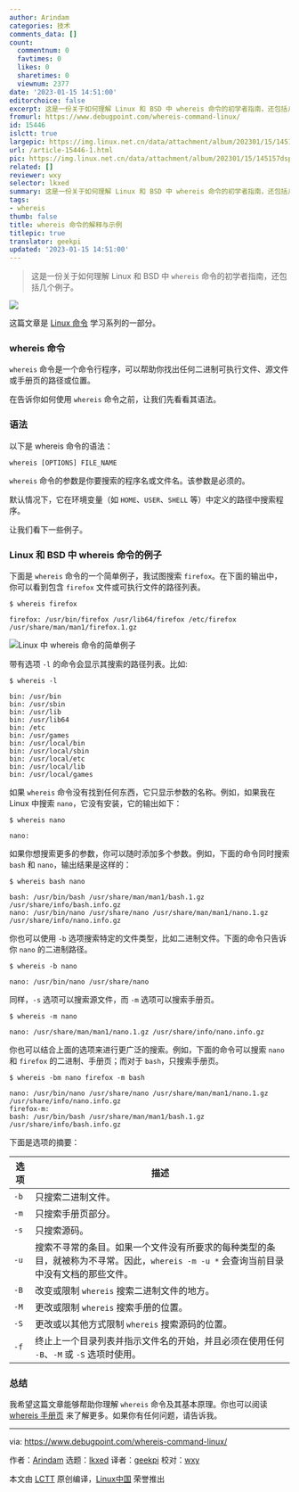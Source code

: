 ```yaml
---
author: Arindam
categories: 技术
comments_data: []
count:
  commentnum: 0
  favtimes: 0
  likes: 0
  sharetimes: 0
  viewnum: 2377
date: '2023-01-15 14:51:00'
editorchoice: false
excerpt: 这是一份关于如何理解 Linux 和 BSD 中 whereis 命令的初学者指南，还包括几个例子。
fromurl: https://www.debugpoint.com/whereis-command-linux/
id: 15446
islctt: true
largepic: https://img.linux.net.cn/data/attachment/album/202301/15/145157dsp3blp6p33646ou.jpg
url: /article-15446-1.html
pic: https://img.linux.net.cn/data/attachment/album/202301/15/145157dsp3blp6p33646ou.jpg.thumb.jpg
related: []
reviewer: wxy
selector: lkxed
summary: 这是一份关于如何理解 Linux 和 BSD 中 whereis 命令的初学者指南，还包括几个例子。
tags:
- whereis
thumb: false
title: whereis 命令的解释与示例
titlepic: true
translator: geekpi
updated: '2023-01-15 14:51:00'
---
```



> 
> 这是一份关于如何理解 Linux 和 BSD 中 `whereis` 命令的初学者指南，还包括几个例子。
> 
> 
> 


![](https://img.linux.net.cn/data/attachment/album/202301/15/145157dsp3blp6p33646ou.jpg)


这篇文章是 [Linux 命令](https://www.debugpoint.com/category/linux-commands) 学习系列的一部分。


### whereis 命令


`whereis` 命令是一个命令行程序，可以帮助你找出任何二进制可执行文件、源文件或手册页的路径或位置。


在告诉你如何使用 `whereis` 命令之前，让我们先看看其语法。


### 语法


以下是 whereis 命令的语法：



```
whereis [OPTIONS] FILE_NAME

```

`whereis` 命令的参数是你要搜索的程序名或文件名。该参数是必须的。


默认情况下，它在环境变量（如 `HOME`、`USER`、`SHELL` 等）中定义的路径中搜索程序。


让我们看下一些例子。


### Linux 和 BSD 中 whereis 命令的例子


下面是 `whereis` 命令的一个简单例子，我试图搜索 `firefox`。在下面的输出中，你可以看到包含 `firefox` 文件或可执行文件的路径列表。



```
$ whereis firefox

firefox: /usr/bin/firefox /usr/lib64/firefox /etc/firefox /usr/share/man/man1/firefox.1.gz

```

![Linux 中 whereis 命令的简单例子](https://img.linux.net.cn/data/attachment/album/202301/15/145205b64cjbza54zpb4ll.jpg)


带有选项 `-l` 的命令会显示其搜索的路径列表。比如:



```
$ whereis -l

bin: /usr/bin
bin: /usr/sbin
bin: /usr/lib
bin: /usr/lib64
bin: /etc
bin: /usr/games
bin: /usr/local/bin
bin: /usr/local/sbin
bin: /usr/local/etc
bin: /usr/local/lib
bin: /usr/local/games

```

如果 `whereis` 命令没有找到任何东西，它只显示参数的名称。例如，如果我在 Linux 中搜索 `nano`，它没有安装，它的输出如下：



```
$ whereis nano

```


```
nano:

```

如果你想搜索更多的参数，你可以随时添加多个参数。例如，下面的命令同时搜索 `bash` 和 `nano`，输出结果是这样的：



```
$ whereis bash nano

bash: /usr/bin/bash /usr/share/man/man1/bash.1.gz /usr/share/info/bash.info.gz
nano: /usr/bin/nano /usr/share/nano /usr/share/man/man1/nano.1.gz /usr/share/info/nano.info.gz

```

你也可以使用 `-b` 选项搜索特定的文件类型，比如二进制文件。下面的命令只告诉你 `nano` 的二进制路径。



```
$ whereis -b nano

nano: /usr/bin/nano /usr/share/nano

```

同样，`-s` 选项可以搜索源文件，而 `-m` 选项可以搜索手册页。



```
$ whereis -m nano

nano: /usr/share/man/man1/nano.1.gz /usr/share/info/nano.info.gz

```

你也可以结合上面的选项来进行更广泛的搜索。例如，下面的命令可以搜索 `nano` 和 `firefox` 的二进制、手册页；而对于 `bash`，只搜索手册页。



```
$ whereis -bm nano firefox -m bash

nano: /usr/bin/nano /usr/share/nano /usr/share/man/man1/nano.1.gz /usr/share/info/nano.info.gz
firefox-m:
bash: /usr/bin/bash /usr/share/man/man1/bash.1.gz /usr/share/info/bash.info.gz

```

下面是选项的摘要：




| 选项 | 描述 |
| --- | --- |
| `-b` | 只搜索二进制文件。 |
| `-m` | 只搜索手册页部分。 |
| `-s` | 只搜索源码。 |
| `-u` | 搜索不寻常的条目。如果一个文件没有所要求的每种类型的条目，就被称为不寻常。因此，`whereis -m -u *` 会查询当前目录中没有文档的那些文件。 |
| `-B` | 改变或限制 `whereis` 搜索二进制文件的地方。 |
| `-M` | 更改或限制 `whereis` 搜索手册的位置。 |
| `-S` | 更改或以其他方式限制 `whereis` 搜索源码的位置。 |
| `-f` | 终止上一个目录列表并指示文件名的开始，并且必须在使用任何 `-B`、`-M` 或 `-S` 选项时使用。 |


### 总结


我希望这篇文章能够帮助你理解 `whereis` 命令及其基本原理。你也可以阅读 [whereis 手册页](https://linux.die.net/man/1/whereis) 来了解更多。如果你有任何问题，请告诉我。




---


via: <https://www.debugpoint.com/whereis-command-linux/>


作者：[Arindam](https://www.debugpoint.com/author/admin1/) 选题：[lkxed](https://github.com/lkxed) 译者：[geekpi](https://github.com/geekpi) 校对：[wxy](https://github.com/wxy)


本文由 [LCTT](https://github.com/LCTT/TranslateProject) 原创编译，[Linux中国](https://linux.cn/) 荣誉推出